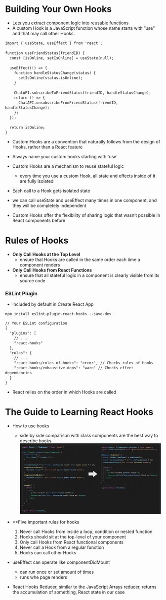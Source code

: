 # Building Your Own Hooks
* Lets you extract component logic into reusable functions
* A custom Hook is a JavaScript function whose name starts with ”use” and that may call other Hooks.
```
import { useState, useEffect } from 'react';

function useFriendStatus(friendID) {
  const [isOnline, setIsOnline] = useState(null);

  useEffect(() => {
    function handleStatusChange(status) {
      setIsOnline(status.isOnline);
    }

    ChatAPI.subscribeToFriendStatus(friendID, handleStatusChange);
    return () => {
      ChatAPI.unsubscribeFromFriendStatus(friendID, handleStatusChange);
    };
  });

  return isOnline;
}
```
* Custom Hooks are a convention that naturally follows from the design of Hooks, rather than a React feature
* Always name your custom hooks starting with 'use'
* Custom Hooks are a mechanism to reuse stateful logic
  - every time you use a custom Hook, all state and effects inside of it are fully isolated
* Each call to a Hook gets isolated state
* we can call useState and useEffect many times in one component, and they will be completely independent

* Custom Hooks offer the flexibility of sharing logic that wasn’t possible in React components before

# Rules of Hooks
* **Only Call Hooks at the Top Level**
  - ensure that Hooks are called in the same order each time a component renders
* **Only Call Hooks from React Functions**
  - ensure that all stateful logic in a component is clearly visible from its source code
### ESLint Plugin
* included by default in Create React App
```
npm install eslint-plugin-react-hooks --save-dev
```
```
// Your ESLint configuration
{
  "plugins": [
    // ...
    "react-hooks"
  ],
  "rules": {
    // ...
    "react-hooks/rules-of-hooks": "error", // Checks rules of Hooks
    "react-hooks/exhaustive-deps": "warn" // Checks effect dependencies
  }
}
```
* React relies on the order in which Hooks are called

# The Guide to Learning React Hooks
* How to use hooks
  - side by side comparison with class components are the best way to describe hooks
![side by side](/assets/beforeandafter.gif)
* **Five important rules for hooks
  1. Never call Hooks from inside a loop, condition or nested function
  2. Hooks should sit at the top-level of your component
  3. Only call Hooks from React functional components
  4. Never call a Hook from a regular function
  5. Hooks can call other Hooks

* useEffect can operate like componentDidMount
  - can run once or set amount of times
  - runs whe page renders
* React Hooks Reducer, similar to the JavaScript Arrays reducer, returns the accumulation of something, React state in our case

